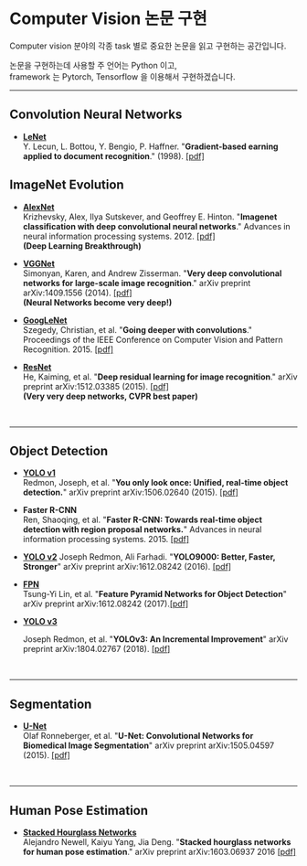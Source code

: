 # Computer Vision 논문 구현

Computer vision 분야의 각종 task 별로 중요한 논문을 읽고 구현하는 공간입니다.  

논문을 구현하는데 사용할 주 언어는 Python 이고,  
framework 는  Pytorch, Tensorflow 을 이용해서 구현하겠습니다.  


***

## Convolution Neural Networks

- [__LeNet__](https://github.com/ai-rtistic/cv-papers-implementation/tree/main/LeNet)  
   Y. Lecun, L. Bottou, Y. Bengio, P. Haffner. "**Gradient-based earning applied to document recognition**." (1998). [[pdf]](http://vision.stanford.edu/cs598_spring07/papers/Lecun98.pdf)


## ImageNet Evolution


- [__AlexNet__](https://github.com/ai-rtistic/cv-papers-implementation/tree/main/AlexNet)  
  Krizhevsky, Alex, Ilya Sutskever, and Geoffrey E. Hinton. "**Imagenet classification with deep convolutional neural networks**." Advances in neural information processing systems. 2012. [[pdf]](http://papers.nips.cc/paper/4824-imagenet-classification-with-deep-convolutional-neural-networks.pdf)  
   **(Deep Learning Breakthrough)**  



- [__VGGNet__](https://github.com/ai-rtistic/cv-papers-implementation/tree/main/VGGNet)  
  Simonyan, Karen, and Andrew Zisserman. "**Very deep convolutional networks for large-scale image recognition**." arXiv preprint arXiv:1409.1556 (2014). [[pdf]](https://arxiv.org/pdf/1409.1556.pdf)  
  **(Neural Networks become very deep!)**

- [__GoogLeNet__](https://github.com/ai-rtistic/cv-papers-implementation/tree/main/GoogLeNet)  
 Szegedy, Christian, et al. "**Going deeper with convolutions**." Proceedings of the IEEE Conference on Computer Vision and Pattern Recognition. 2015. [[pdf]](http://www.cv-foundation.org/openaccess/content_cvpr_2015/papers/Szegedy_Going_Deeper_With_2015_CVPR_paper.pdf)  



- [__ResNet__](https://github.com/ai-rtistic/cv-papers-implementation/tree/main/ResNet)   
  He, Kaiming, et al. "**Deep residual learning for image recognition**." arXiv preprint arXiv:1512.03385 (2015). [[pdf]](https://arxiv.org/pdf/1512.03385.pdf)  
  **(Very very deep networks, CVPR best paper)**

<br/>

***

## Object Detection

- [__YOLO v1__](https://github.com/ai-rtistic/cv-papers-implementation/tree/main/YOLOv1)  
  Redmon, Joseph, et al. "__You only look once: Unified, real-time object detection.__" arXiv preprint arXiv:1506.02640 (2015). [[pdf]](https://arxiv.org/abs/1506.02640)



- __Faster R-CNN__  
  Ren, Shaoqing, et al. "__Faster R-CNN: Towards real-time object detection with region proposal networks.__" Advances in neural information processing systems. 2015. [[pdf]](https://arxiv.org/pdf/1506.01497.pdf)


- [__YOLO v2__](https://github.com/ai-rtistic/cv-papers-implementation/tree/main/YOLOv2)
  Joseph Redmon, Ali Farhadi. "__YOLO9000: Better, Faster, Stronger__" 	arXiv preprint arXiv:1612.08242 (2016). [[pdf]](https://arxiv.org/pdf/1612.08242.pdf)  


- [__FPN__](https://github.com/ai-rtistic/cv-papers-implementation/tree/main/FPN)  
  Tsung-Yi Lin, et al. "__Feature Pyramid Networks for Object Detection__"  arXiv preprint arXiv:1612.08242 (2017).[[pdf]](https://arxiv.org/pdf/1612.03144.pdf)


- [__YOLO v3__]()

  Joseph Redmon, et al. "__YOLOv3: An Incremental Improvement__" arXiv preprint	arXiv:1804.02767 (2018). [[pdf]](https://arxiv.org/pdf/1804.02767.pdf)



<br/>


***

## Segmentation


- [__U-Net__]()  
  Olaf Ronneberger, et al. "__U-Net: Convolutional Networks for Biomedical Image Segmentation__"  arXiv preprint arXiv:1505.04597 (2015). [[pdf]](https://arxiv.org/pdf/1505.04597.pdf)  

<br/>



***

## Human Pose Estimation
- [__Stacked Hourglass Networks__](https://github.com/ai-rtistic/cv-papers-implementation/tree/main/Stacked%20Hourglass%20Networks)  
  Alejandro Newell, Kaiyu Yang, Jia Deng. "**Stacked hourglass networks for human pose estimation**." arXiv preprint	arXiv:1603.06937 2016 [[pdf]](https://arxiv.org/abs/1603.06937)

